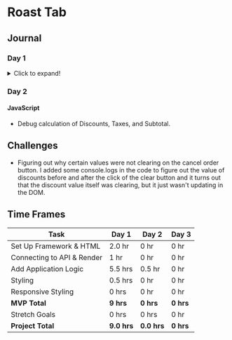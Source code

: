 # Roast Tab

## Journal

### Day 1
<details>
  <summary>Click to expand!</summary>

  #### Set Up
  - Build initial files and connect HTML, CSS, and JS.
  - Add CSS libraries: Bootstrap and Font Awesome.

  #### HTML & CSS
  - Add a navbar and a sample button with an event listener that logs text in the console when clicked.
  - Build initial HTML layout with 3 main sections: tab-area, menu-area, and total-section.
  - Create a table for menu items to be added to every time a menu item is selected.
  - Very minor styling, enough to help identify div sizes.

  #### JavaScript
  - Expand on button event handler to append a new table row to the tab area with the name of the food item.
  - Loop through array of selected food items, grab the price, and reduce it to a total bill price.
  - Add a Cancel Order button and Send Order button.
  - Add a modal when Pay button is clicked to bring up the payment screen.
  - Add logic to calculate meals tax and to accept a user input value for discounts.

  #### Other
  - Examine Postman output and create a sample data set so that I'm not making too many expensive API calls during initial build.
  - Create initial ReadMe file to keep track of progress each day.

  ![Initial Layout](https://i.imgur.com/eixEAK2.png)
  ![Initial Logic](https://media.giphy.com/media/xDddjFdHnXiMHm2eMD/giphy.gif)
</details>

### Day 2

#### JavaScript
- Debug calculation of Discounts, Taxes, and Subtotal.

## Challenges
- Figuring out why certain values were not clearing on the cancel order button. I added some console.logs in the code to figure out the value of discounts before and after the click of the clear button and it turns out that the discount value itself was clearing, but it just wasn't updating in the DOM.

## Time Frames
| Task                       | Day 1       | Day 2       | Day 3       |
| -------------------------- | ----------- | ----------- | ----------- |
| Set Up Framework & HTML    | 2.0 hr      | 0 hr        | 0 hr        |
| Connecting to API & Render | 1 hr        | 0 hr        | 0 hr        |
| Add Application Logic      | 5.5 hrs     | 0.5 hr      | 0 hr        |
| Styling                    | 0.5 hrs     | 0 hr        | 0 hr        |
| Responsive Styling         | 0 hrs       | 0 hr        | 0 hr        |
| **MVP Total**              | **9 hrs**   | **0 hrs**   | **0 hrs**   |
| Stretch Goals              | 0 hrs       | 0 hrs       | 0 hr        |
| **Project Total**          | **9.0 hrs** | **0.0 hrs** | **0 hrs**   |
